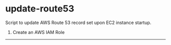update-route53
==============
Script to update AWS Route 53 record set upon EC2 instance startup.

1. Create an AWS IAM Role
-------------------------
